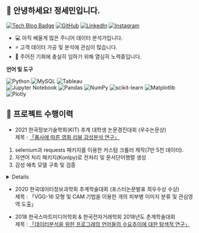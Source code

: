 ## 👋 안녕하세요! 정세민입니다.

[![Tech Blog Badge](https://img.shields.io/badge/Blog-CC0000?style=flat-square&logo=blogger&logoColor=white&link=https://seminj.tistory.com/)](https://seminj.tistory.com/)
[![GitHub](https://img.shields.io/badge/github-%23121011.svg?style=flat-square&logo=github&logoColor=white&link=https://seminj.github.com)](https://seminj.github.io)
[![LinkedIn](https://img.shields.io/badge/linkedin-%230077B5.svg?style=flat-square&logo=linkedin&logoColor=white)](https://www.linkedin.com/in/%EC%84%B8%EB%AF%BC-%EC%A0%95-959476233)
[![Instagram](https://img.shields.io/badge/Instagram-%23E4405F.svg?style=flat-square&logo=Instagram&logoColor=white&link=https://www.instagram.com/se_m.ni/)](https://www.instagram.com/se_m.ni/)

* 💻 아직 배울게 많은 주니어 데이터 분석가입니다.
* ⚡ 고객 데이터 가공 및 분석에 관심이 많습니다. 
* 🌈 주어진 기회에 충실히 임하기 위해 열심히 노력중입니다.

**언어 및 도구**  

![Python](https://img.shields.io/badge/python-darkblue?style=flat-square&logo=python&logoColor=white)
![MySQL](https://img.shields.io/badge/mysql-003545.svg?style=flat-square&logo=mysql&logoColor=white)
![Tableau](https://img.shields.io/badge/Tableau-%235C2D91.svg?style=flat-square&logo=Tableau&logoColor=white)<br>
![Jupyter Notebook](https://img.shields.io/badge/jupyter-%23FA0F00.svg?style=flat-square&logo=jupyter&logoColor=white)
![Pandas](https://img.shields.io/badge/pandas-%23150458.svg?style=flat-square&logo=pandas&logoColor=white)
![NumPy](https://img.shields.io/badge/numpy-%23013243.svg?style=flat-square&logo=numpy&logoColor=white)
![scikit-learn](https://img.shields.io/badge/scikit--learn-%23F7931E.svg?style=flat-square&logo=scikit-learn&logoColor=white)
![Matplotlib](https://img.shields.io/badge/Matplotlib-%2357A143.svg?style=flat-square&logo=plotly&logoColor=white)
![Plotly](https://img.shields.io/badge/Plotly-%233F4F75.svg?style=flat-square&logo=plotly&logoColor=white)


## 💼 프로젝트 수행이력
- 2021 한국정보기술학회(KIT) 추계 대학생 논문경진대회 (우수논문상) <br>
제목 : [「품사에 따른 영화 리뷰 감성분석 연구」](https://github.com/seminj/A-Study-on-the-Effect-of-the-Part-of-Speech-on-Movie-Review-Sentiment-Classification-Performance/blob/main/2021%20A%20Study%20on%20the%20Effect%20of%20the%20Part%20of%20Speech%20on%20Movie%20Review%20Sentiment%20Classification%20Performance.pdf) <br>
1. selenium과 requests 패키지를 이용한 커스텀 크롤러 제작(7만 5천 데이터).
2. 자연어 처리 패키지(Konlpy)로 전처리 및 문서단어행렬 생성
3. 감성 예측 모델 구축 및 검증 <br>
	

<!--
1. 마케팅 전략 제안 및 실행 <br>
  광고 매체별 성과 측정 방식 제안, 실험 주도
  커뮤니티 바이럴 마케팅 실험 주도
→ 자체 마케팅 채널과 비슷한 수준의 높은 전환율의 커뮤니티 발굴
2.인프런 지식 공유자 데이터 대시보드 컨설팅 참여
 고객사 요청 대시보드 주요지표 설계
 고객사 요청 주요 지표 추출용 쿼리 작성
 효과적인 데이터 시각화를 위한 샘플 대시보드 제작
-->
 
  <details><!--summary>[주요역할]</summary-->
  <div markdown="1">
  

  </details>



- 2020 한국데이터정보과학회 추계학술대회 (포스터논문발표 최우수상 수상) <br>
  제목 : 「VGG-16 모형 및 CAM 기법을 이용한 개의 피부병 이미지 분류 및 관심영역 도출」
  
- 2018 한국스마트미디어학회 & 한국전자거래학회 2018년도 춘계학술대회 <br>
  제목 : [「데이터분석을 위한 프로그래밍 언어들의 수요추이에 대한 탐색적 연구」](https://github.com/seminj/An-Exploratory-Study-of-the-Demanding-Trends-of-Programming-Languages-for-Data-Analysis/blob/main/An-Exploratory-Study-of-the-Demanding-Trends-of-Programming-Languages-for-Data-Analysis.pdf)
  
  
  
  
